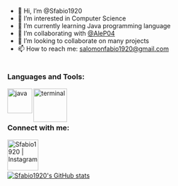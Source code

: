 - 👋 Hi, I’m @Sfabio1920
- 👀 I’m interested in Computer Science
- 🌱 I’m currently learning Java programming language
- 👯 I’m collaborating with [@AleP04](https://github.com/AleP04)
- 💞️ I’m looking to collaborate on many projects
- 📫 How to reach me: salomonfabio1920@gmail.com

#

### Languages and Tools:

<img align="left" alt="java" width="56px" src="https://user-images.githubusercontent.com/71639745/128352131-f4ed0be7-fbde-493b-838a-35d57d112831.png" />

<img align="left" alt="terminal" width="76px" src="https://upload.wikimedia.org/wikipedia/commons/thumb/4/4b/Bash_Logo_Colored.svg/1200px-Bash_Logo_Colored.svg.png" />

<br />

###
###

<br />

### Connect with me:

[<img align="left" alt="Sfabio1920 | Instagram" width="70px" src="https://cdn.jsdelivr.net/npm/simple-icons@v3/icons/instagram.svg" />](https://www.instagram.com/fabioo_salomon/)

<br />

<br />

###
#

[![Sfabio1920's GitHub stats](https://github-readme-stats.vercel.app/api?username=Sfabio1920&bg_color=30,e96443,904e95&title_color=fff&text_color=fff)](https://github.com/anuraghazra/github-readme-stats)

